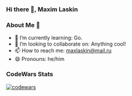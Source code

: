 ### Hi there 👋, Maxim Laskin

### About Me 👦

- 🌱 I’m currently learning: Go.
- 👯 I’m looking to collaborate on: Anything cool!
- 📫 How to reach me: maxlaskin@mail.ru
- 😄 Pronouns: he/him

### CodeWars Stats
[![codewars](https://www.codewars.com/users/MaximLaskin/badges/large)](https://www.codewars.com/users/MaximLaskin)  

<!--
**MaximLaskin/MaximLaskin** is a ✨ _special_ ✨ repository because its `README.md` (this file) appears on your GitHub profile.

Here are some ideas to get you started:

- 🔭 I’m currently working on ...
- 🌱 I’m currently learning ...
- 👯 I’m looking to collaborate on ...
- 🤔 I’m looking for help with ...
- 💬 Ask me about ...
- 📫 How to reach me: ...
- 😄 Pronouns: ...
- ⚡ Fun fact: ...
-->
